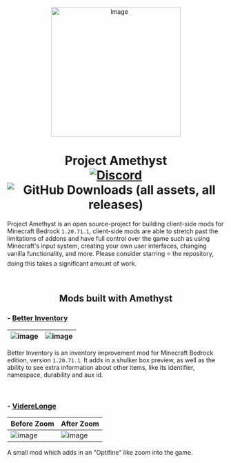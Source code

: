 <div align="center">
  <img src="https://github.com/FrederoxDev/Amethyst/assets/69014593/08e43b26-05e2-4646-968b-0d3ab6699d78" alt="Image" width="300" height="300" />
  <h1>Project Amethyst
    <br />
    <a href="https://discord.gg/Cxrj9UXnDB"><img alt="Discord" src="https://img.shields.io/discord/1184966397864980601?color=5865f2&label=Discord&style=flat" /></a>
    <img alt="GitHub Downloads (all assets, all releases)" src="https://img.shields.io/github/downloads/FrederoxDev/Amethyst/total">
  </h1>
</div>

Project Amethyst is an open source-project for building client-side mods for Minecraft Bedrock `1.20.71.1`, client-side mods are able to stretch past the limitations of addons and have full control over the game such as using Minecraft's input system, creating your own user interfaces, changing vanilla functionality, and more. Please consider starring ⭐ the repository, doing this takes a significant amount of work.

<br />
<h2 align="center">Mods built with Amethyst</h2>

### - [Better Inventory](https://github.com/FrederoxDev/Better-Inventory)

| ![image](https://github.com/FrederoxDev/Better-Inventory/assets/69014593/a6f26fd7-f934-4a9a-95ba-5f03eb950509) | ![image](https://github.com/FrederoxDev/Better-Inventory/assets/69014593/97290890-1a12-4c61-a9ac-407bf78289d6) |
|----------------------------------------------------------------------------------------------------------------|----------------------------------------------------------------------------------------------------------------|

Better Inventory is an inventory improvement mod for Minecraft Bedrock edition, version `1.20.71.1`. It adds in a shulker box preview, as well as the ability to see extra information about other items, like its identifier, namespace, durability and aux id.

<br />

### - [VidereLonge](https://github.com/AmethystAPI/VidereLonge)

| Before Zoom                                                                                            | After Zoom                                                                                             |
|--------------------------------------------------------------------------------------------------------|--------------------------------------------------------------------------------------------------------|
| ![image](https://github.com/FrederoxDev/Amethyst/assets/69014593/c08ba235-3ac0-427a-b66b-3e5c69a56996) | ![image](https://github.com/FrederoxDev/Amethyst/assets/69014593/43c797db-4a67-470a-afae-5719bfbca1ce) |

A small mod which adds in an "Optifine" like zoom into the game.
